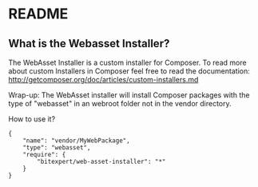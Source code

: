 README
======

What is the Webasset Installer?
----------------

The WebAsset Installer is a custom installer for Composer. To read more about
custom Installers in Composer feel free to read the documentation:
http://getcomposer.org/doc/articles/custom-installers.md

Wrap-up: The WebAsset installer will install Composer packages with the type of
"webasset" in an webroot folder not in the vendor directory.

How to use it?

	{
		"name": "vendor/MyWebPackage",
		"type": "webasset",
		"require": {
			"bitexpert/web-asset-installer": "*"
		}
	}
